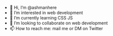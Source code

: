 - 👋 Hi, I’m @ashmanhere
- 👀 I’m interested in web development
- 🌱 I’m currently learning CSS JS
- 💞️ I’m looking to collaborate on web development
- 📫 How to reach me: mail me or DM on Twitter

<!---
ashmanhere/ashmanhere is a ✨ special ✨ repository because its `README.md` (this file) appears on your GitHub profile.
You can click the Preview link to take a look at your changes.
--->
